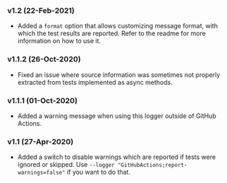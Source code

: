 ### v1.2 (22-Feb-2021)

- Added a `format` option that allows customizing message format, with which the test results are reported. Refer to the readme for more information on how to use it.

### v1.1.2 (26-Oct-2020)

- Fixed an issue where source information was sometimes not properly extracted from tests implemented as async methods.

### v1.1.1 (01-Oct-2020)

- Added a warning message when using this logger outside of GitHub Actions.

### v1.1 (27-Apr-2020)

- Added a switch to disable warnings which are reported if tests were ignored or skipped. Use `--logger "GitHubActions;report-warnings=false"` if you want to do that.